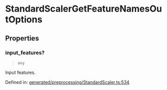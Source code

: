 # StandardScalerGetFeatureNamesOutOptions

## Properties

### input\_features?

> `any`

Input features.

Defined in:  [generated/preprocessing/StandardScaler.ts:534](https://github.com/transitive-bullshit/scikit-learn-ts/blob/92ab806/packages/sklearn/src/generated/preprocessing/StandardScaler.ts#L534)
